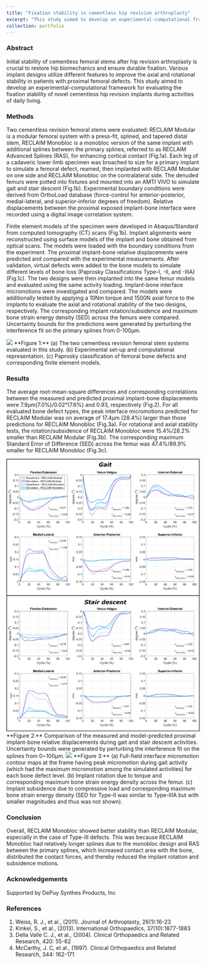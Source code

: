 ```yaml
---
title: "Fixation stability in cementless hip revision arthroplasty"
excerpt: "This study aimed to develop an experimental-computational framework for evaluating the fixation stability of novel cementless hip revision implants during activities of daily living. <br/><img src='/images/projects-Uni-micromotion/cover.png'>"
collection: portfolio
---
```

### Abstract
Initial stability of cementless femoral stems after hip revision arthroplasty is crucial to restore hip biomechanics and ensure durable fixation. Various implant designs utilize different features to improve the axial and rotational stability in patients with proximal femoral defects. This study aimed to develop an experimental-computational framework for evaluating the fixation stability of novel cementless hip revision implants during activities of daily living. 

### Methods
Two cementless revision femoral stems were evaluated: RECLAIM Modular is a modular femoral system with a press-fit, splined, and tapered distal stem, RECLAIM Monobloc is a monobloc version of the same implant with additional splines between the primary splines, referred to as RECLAIM Advanced Splines (RAS), for enhancing cortical contact (Fig.1a). Each leg of a cadaveric lower limb specimen was broached to size for a primary implant to simulate a femoral defect, reamed, then implanted with RECLAIM Modular on one side and RECLAIM Monobloc on the contralateral side. The denuded femurs were potted into fixtures and mounted into an AMTI VIVO to simulate gait and stair descent (Fig.1b). Experimental boundary conditions were derived from OrthoLoad database (force-control for anterior-posterior, medial-lateral, and superior-inferior degrees of freedom). Relative displacements between the proximal exposed implant-bone interface were recorded using a digital image correlation system.

Finite element models of the specimen were developed in Abaqus/Standard from computed tomography (CT) scans (Fig.1b). Implant alignments were reconstructed using surface models of the implant and bone obtained from optical scans. The models were loaded with the boundary conditions from the experiment. The proximal implant-bone relative displacements were predicted and compared with the experimental measurements. After validation, virtual defects were added to the bone models to simulate different levels of bone loss (Paprosky Classifications Type-I, -II, and -IIIA) (Fig.1c). The two designs were then implanted into the same femur models and evaluated using the same activity loading. Implant-bone interface micromotions were investigated and compared. The models were additionally tested by applying a 10Nm torque and 1500N axial force to the implants to evaluate the axial and rotational stability of the two designs, respectively. The corresponding implant rotation/subsidence and maximum bone strain energy density (SED) across the femurs were compared. Uncertainty bounds for the predictions were generated by perturbing the interference fit on the primary splines from 0-100µm.

<img src='/images/projects-Uni-micromotion/Figure1.png'>
**Figure 1:** (a) The two cementless revision femoral stem systems evaluated in this study. (b) Experimental set-up and computational representation. (c) Paprosky classification of femoral bone defects and corresponding finite element models.

### Results 
The average root-mean-square differences and corresponding correlations between the measured and predicted proximal implant-bone displacements were 7.9µm(7.0%)/0.02°(7.6%) and 0.93, respectively (Fig.2). For all evaluated bone defect types, the peak interface micromotions predicted for RECLAIM Modular was on average of 17.4µm (28.4%) larger than those predictions for RECLAIM Monobloc (Fig.3a). For rotational and axial stability tests, the rotation/subsidence of RECLAIM Monobloc were 15.4%/28.2% smaller than RECLAIM Modular (Fig.3b). The corresponding maximum Standard Error of Difference (SED) across the femur was 47.4%/89.9% smaller for RECLAIM Monobloc (Fig.3c).

<img src='/images/projects-Uni-micromotion/Figure2.png'>
**Figure 2:** Comparison of the measured and model-predicted proximal implant-bone relative displacements during gait and stair descent activities. Uncertainty bounds were generated by perturbing the interference fit on the splines from 0~100µm.

<img src='/images/projects-Uni-micromotion/Figure3.png'>
**Figure 3:** (a) Full-field interface micromotion contour maps at the frame having peak micromotion during gait activity (which had the maximum micromotion among the simulated activities) for each bone defect level. (b) Implant rotation due to torque and corresponding maximum bone strain energy density across the femur. (c) Implant subsidence due to compressive load and corresponding maximum bone strain energy density (SED for Type-II was similar to Type-IIIA but with smaller magnitudes and thus was not shown).

### Conclusion
Overall, RECLAIM Monobloc showed better stability than RECLAIM Modular, especially in the case of Type-III defects. This was because RECLAIM Monobloc had relatively longer splines due to the monobloc design and RAS  between the primary splines, which increased contact area with the bone, distributed the contact forces, and thereby reduced the implant rotation and subsidence motions.

### Acknowledgements
Supported by DePuy Synthes Products, Inc

### References
1.	Weiss, R. J., et al., (2011). Journal of Arthroplasty, 26(1):16-23
2.	Kinkel, S., et al., (2013). International Orthopaedics, 37(10):1877-1883
3.	Della Valle C. J., et al., (2004). Clinical Orthopaedics and Related Research, 420: 55-62
4.	McCarthy, J. C, et al., (1997). Clinical Orthopaedics and Related Research, 344: 162-171
